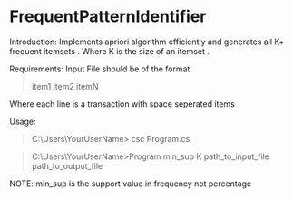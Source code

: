 # FrequentPatternIdentifier
Introduction:
Implements apriori algorithm efficiently and generates all K+ frequent itemsets . Where K is the size of an itemset . 

Requirements:
Input File should be of the format

> item1 item2 itemN

Where each line is a transaction with space seperated items

Usage:

> C:\Users\YourUserName> csc Program.cs

> C:\Users\YourUserName>Program min_sup K path_to_input_file path_to_output_file

NOTE:  min_sup is the support value in frequency not percentage



